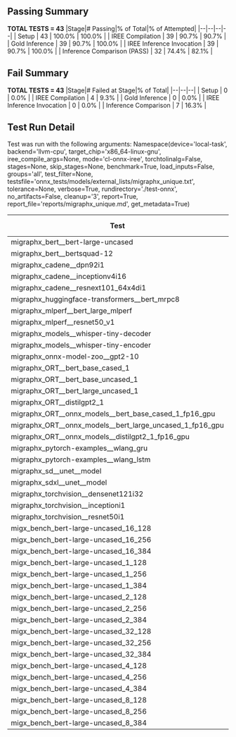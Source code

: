 ## Passing Summary

**TOTAL TESTS = 43**
|Stage|# Passing|% of Total|% of Attempted|
|--|--|--|--|
| Setup | 43 | 100.0% | 100.0% |
| IREE Compilation | 39 | 90.7% | 90.7% |
| Gold Inference | 39 | 90.7% | 100.0% |
| IREE Inference Invocation | 39 | 90.7% | 100.0% |
| Inference Comparison (PASS) | 32 | 74.4% | 82.1% |
## Fail Summary

**TOTAL TESTS = 43**
|Stage|# Failed at Stage|% of Total|
|--|--|--|
| Setup | 0 | 0.0% |
| IREE Compilation | 4 | 9.3% |
| Gold Inference | 0 | 0.0% |
| IREE Inference Invocation | 0 | 0.0% |
| Inference Comparison | 7 | 16.3% |
## Test Run Detail
Test was run with the following arguments:
Namespace(device='local-task', backend='llvm-cpu', target_chip='x86_64-linux-gnu', iree_compile_args=None, mode='cl-onnx-iree', torchtolinalg=False, stages=None, skip_stages=None, benchmark=True, load_inputs=False, groups='all', test_filter=None, testsfile='onnx_tests/models/external_lists/migraphx_unique.txt', tolerance=None, verbose=True, rundirectory='./test-onnx', no_artifacts=False, cleanup='3', report=True, report_file='reports/migraphx_unique.md', get_metadata=True)

| Test | Exit Status | Mean Benchmark Time (ms) | Notes |
|--|--|--|--|
| migraphx_bert__bert-large-uncased | PASS | 384.5049496740103 | |
| migraphx_bert__bertsquad-12 | compilation | None | |
| migraphx_cadene__dpn92i1 | PASS | 163.13777398318052 | |
| migraphx_cadene__inceptionv4i16 | PASS | 5980.196377883355 | |
| migraphx_cadene__resnext101_64x4di1 | PASS | 802.8356321156025 | |
| migraphx_huggingface-transformers__bert_mrpc8 | PASS | 624.7736364603043 | |
| migraphx_mlperf__bert_large_mlperf | Numerics | 425.3132821371158 | |
| migraphx_mlperf__resnet50_v1 | PASS | 96.40943941970666 | |
| migraphx_models__whisper-tiny-decoder | PASS | 31.354411420497026 | |
| migraphx_models__whisper-tiny-encoder | Numerics | 178.61443882187208 | |
| migraphx_onnx-model-zoo__gpt2-10 | compilation | None | |
| migraphx_ORT__bert_base_cased_1 | PASS | 89.31892631309371 | |
| migraphx_ORT__bert_base_uncased_1 | PASS | 87.12485361666904 | |
| migraphx_ORT__bert_large_uncased_1 | PASS | 254.5283834139506 | |
| migraphx_ORT__distilgpt2_1 | PASS | 39.851305115482084 | |
| migraphx_ORT__onnx_models__bert_base_cased_1_fp16_gpu | Numerics | 85.59510794778664 | |
| migraphx_ORT__onnx_models__bert_large_uncased_1_fp16_gpu | Numerics | 253.24148250122866 | |
| migraphx_ORT__onnx_models__distilgpt2_1_fp16_gpu | Numerics | 46.802663408658084 | |
| migraphx_pytorch-examples__wlang_gru | PASS | 59.772309743695786 | |
| migraphx_pytorch-examples__wlang_lstm | PASS | 20.46366208705349 | |
| migraphx_sd__unet__model | import_model | None | |
| migraphx_sdxl__unet__model | import_model | None | |
| migraphx_torchvision__densenet121i32 | PASS | 1572.3497631649177 | |
| migraphx_torchvision__inceptioni1 | PASS | 196.64891560872397 | |
| migraphx_torchvision__resnet50i1 | PASS | 83.61426834017038 | |
| migx_bench_bert-large-uncased_16_128 | PASS | 1573.7471704681714 | |
| migx_bench_bert-large-uncased_16_256 | PASS | 2988.3226888875165 | |
| migx_bench_bert-large-uncased_16_384 | Numerics | 4756.545530011256 | |
| migx_bench_bert-large-uncased_1_128 | PASS | 156.28403996427855 | |
| migx_bench_bert-large-uncased_1_256 | PASS | 302.002673347791 | |
| migx_bench_bert-large-uncased_1_384 | PASS | 394.86991862456006 | |
| migx_bench_bert-large-uncased_2_128 | PASS | 241.00553492705026 | |
| migx_bench_bert-large-uncased_2_256 | PASS | 428.62488018969697 | |
| migx_bench_bert-large-uncased_2_384 | PASS | 720.093717177709 | |
| migx_bench_bert-large-uncased_32_128 | PASS | 2843.530340741078 | |
| migx_bench_bert-large-uncased_32_256 | PASS | 5875.300678114097 | |
| migx_bench_bert-large-uncased_32_384 | Numerics | 9030.451421936352 | |
| migx_bench_bert-large-uncased_4_128 | PASS | 414.8446246981621 | |
| migx_bench_bert-large-uncased_4_256 | PASS | 795.925592382749 | |
| migx_bench_bert-large-uncased_4_384 | PASS | 1240.7390214502811 | |
| migx_bench_bert-large-uncased_8_128 | PASS | 747.0969880620638 | |
| migx_bench_bert-large-uncased_8_256 | PASS | 1976.628837486108 | |
| migx_bench_bert-large-uncased_8_384 | PASS | 2374.5875221987562 | |
